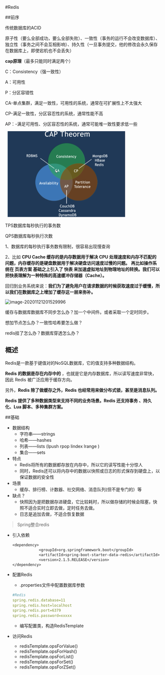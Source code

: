#Redis

##前序

传统数据库的ACID

原子性（要么全部成功，要么全部失败）、一致性（事务的运行不会改变数据库）、独立性（事务之间不会互相影响）、持久性（一旦事务提交，他的修改会永久保存在数据库上，即使宕机也不会丢失）

**cap原理**（最多只能同时满足两个）

C：Consistency（强一致性）

A：可用性

P：分区容错性

CA-单点集群，满足一致性，可用性的系统，通常在可扩展性上不太强大

CP-满足一致性，分区容忍性的系统，通常性能不高

AP：-满足可用性、分区容忍性的系统，通常可能堆一致性要求低一些

![image-20201125105632480](\images\image-20201125105632480.png)

TPS数据库每秒执行的事务数

QPS数据库每秒执行次数

1、数据库的每秒执行事务数有限制，很容易出现慢查询

2、比如 **CPU Cache 缓存的是内存数据用于解决 CPU 处理速度和内存不匹配的问题，内存缓存的是硬盘数据用于解决硬盘访问速度过慢的问题。** **再比如操作系统在 页表方案 基础之上引入了 快表 来加速虚拟地址到物理地址的转换。我们可以把快表理解为一种特殊的高速缓冲存储器（Cache）。**

回归到业务系统来说：**我们为了避免用户在请求数据的时候获取速度过于缓慢，所以我们在数据库之上增加了缓存这一层来弥补。**

![image-20201121201529996](C:\Users\11468\AppData\Roaming\Typora\typora-user-images\image-20201121201529996.png)

缓存与数据库数据库不同步怎么办？加一个中间件。或者采取一个定时同步。

想加节点怎么办？一致性哈希要怎么做？

redis挂了怎么办？数据库穿透怎么办？

## 概述

Redis是一款基于键值对的NoSQL数据库，它的值支持多种数据结构。

**Redis 的数据是存在内存中的** ，也就是它是内存数据库，所以读写速度非常快，因此 Redis 被广泛应用于缓存方向。

另外，**Redis 除了做缓存之外，Redis 也经常用来做分布式锁，甚至是消息队列。**

**Redis 提供了多种数据类型来支持不同的业务场景。Redis 还支持事务 、持久化、Lua 脚本、多种集群方案。**

##基础

* 数据结构
  * 字符串——strings
  * 哈希——hashes
  * 列表——lists (lpush rpop lindex lrange )
  * 集合——sets
* 特点
  * Redis将所有的数据都存放在内存中，所以它的读写性能十分惊人
  * 同时，Redis还可以将内存中的数据以快照或日志的形式保存到硬盘上，以保证数据的安全性
* 场景
  * 缓存、排行榜、计数器、社交网络、消息队列(但不是专门的）等
* 缺点？
  * 快照因为是把数据存进硬盘，它比较耗时，所以做存储的时候会阻塞，快照不适合实时立即去做，定时任务去做。
  * 日志是追加去做，不适合恢复数据

> Spring整合redis

* 引入依赖

  ```
  <dependency>
              <groupId>org.springframework.boot</groupId>
              <artifactId>spring-boot-starter-data-redis</artifactId>
              <version>2.1.5.RELEASE</version>
  </dependency>
  ```

* 配置Redis

  * .properties文件中配置数据库参数

  ```yml
  #Redis
  spring.redis.database=11
  spring.redis.host=localhost
  spring.redis.port=6379
  spring.redis.password=xxxxx
  ```

  * 编写配置类，构造RedisTemplate

* 访问Redis

  * redisTemplate.opsForValue()
  * redisTemplate.opsForHash()
  * redisTemplate.opsForList()
  * redisTemplate.opsForSet()
  * redisTemplate.opsForZSet()



